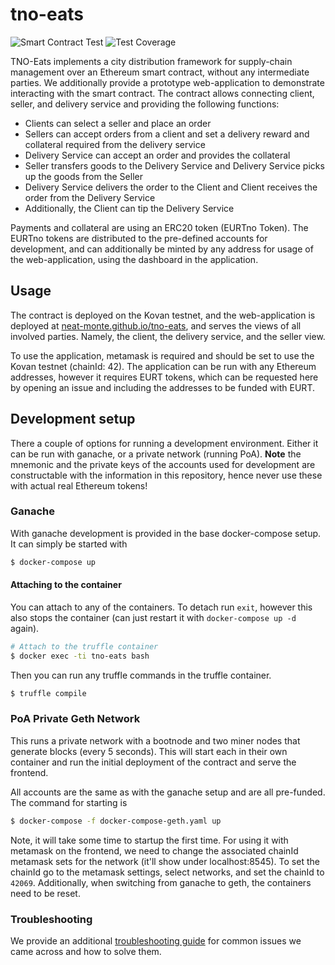 # tno-eats

![Smart Contract Test](https://github.com/neat-monte/tno-eats/actions/workflows/main.yml/badge.svg)
![Test Coverage](https://img.shields.io/endpoint?url=https://gist.githubusercontent.com/neat-monte/38e17eaacdbbcd485a265bb6f916c704/raw/coverage.badge.json)

TNO-Eats implements a city distribution framework for supply-chain management over an Ethereum smart contract, without any intermediate parties. We additionally provide a prototype web-application to demonstrate interacting with the smart contract. The contract allows connecting client, seller, and delivery service and providing the following functions:

- Clients can select a seller and place an order
- Sellers can accept orders from a client and set a delivery reward and collateral required from the delivery service
- Delivery Service can accept an order and provides the collateral
- Seller transfers goods to the Delivery Service and Delivery Service picks up the goods from the Seller
- Delivery Service delivers the order to the Client and Client receives the order from the Delivery Service
- Additionally, the Client can tip the Delivery Service

Payments and collateral are using an ERC20 token (EURTno Token). The EURTno tokens are distributed to the pre-defined accounts for development, and can additionally be minted by any address for usage of the web-application, using the dashboard in the application.

## Usage

The contract is deployed on the Kovan testnet, and the web-application is deployed at [neat-monte.github.io/tno-eats](https://neat-monte.github.io/tno-eats), and serves the views of all involved parties. Namely, the client, the delivery service, and the seller view.

To use the application, metamask is required and should be set to use the Kovan testnet (chainId: 42). The application can be run with any Ethereum addresses, however it requires EURT tokens, which can be requested here by opening an issue and including the addresses to be funded with EURT.


## Development setup

There a couple of options for running a development environment. Either it can be run with ganache, or a private network (running PoA). **Note** the mnemonic and the private keys of the accounts used for development are constructable with the information in this repository, hence never use these with actual real Ethereum tokens!

### Ganache

With ganache development is provided in the base docker-compose setup. It can simply be started with

```bash
$ docker-compose up
```

#### Attaching to the container

You can attach to any of the containers. To detach run `exit`, however this also stops the container (can just restart it with `docker-compose up -d` again).

```bash
# Attach to the truffle container
$ docker exec -ti tno-eats bash
```

Then you can run any truffle commands in the truffle container.

```bash
$ truffle compile
```

### PoA Private Geth Network

This runs a private network with a bootnode and two miner nodes that generate blocks (every 5 seconds). This will start each in their own container and run the initial deployment of the contract and serve the frontend.

All accounts are the same as with the ganache setup and are all pre-funded. The command for starting is

```bash
$ docker-compose -f docker-compose-geth.yaml up
```

Note, it will take some time to startup the first time. For using it with metamask on the frontend, we need to change the associated chainId metamask sets for the network (it'll show under localhost:8545). To set the chainId go to the metamask settings, select networks, and set the chainId to `42069`. Additionally, when switching from ganache to geth, the containers need to be reset.

### Troubleshooting

We provide an additional [troubleshooting guide](TROUBLESHOOTING.md) for common issues we came across and how to solve them.

